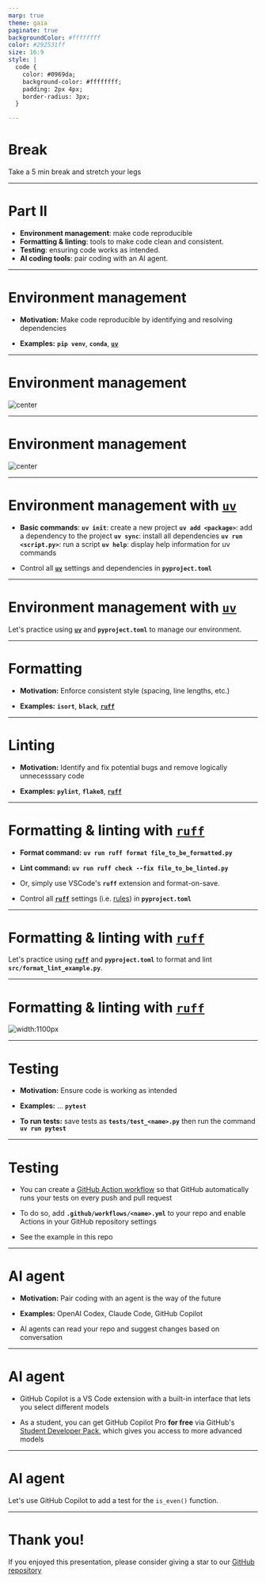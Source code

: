 ```yaml
---
marp: true
theme: gaia
paginate: true
backgroundColor: #ffffffff
color: #292531ff
size: 16:9
style: |
  code {
    color: #0969da;
    background-color: #ffffffff;
    padding: 2px 4px;
    border-radius: 3px;
  }

---
```


# Break

Take a 5 min break and stretch your legs

---

# Part II

- **Environment management**: make code reproducible
- **Formatting & linting**: tools to make code clean and consistent.
- **Testing**: ensuring code works as intended.
- **AI coding tools**: pair coding with an AI agent.

---

# Environment management

- **Motivation:** Make code reproducible by identifying and resolving dependencies

- **Examples:** **`pip venv`**, **`conda`**, [**`uv`**](https://docs.astral.sh/uv/)

<!--
Caveat: I am very new to many of these tools, but I will try to share my personal perspective and the tricks I have found useful.
For Python code to run, you need to have the right version of Python and external libraries installed.
In other words, you need to have the right "environment".
Environment managers automate this process. 
Python has a built-in environment manager called "pip venv", but there are also popular third-party tools like "conda" and "uv".
My favorite is "uv" because it is the easiest to use, incredibly fast, and works well with other tools I'll mention later.
Installing and activating an environment is as easy as 
**`uv sync`** 
-->

---

# Environment management
![center](../images/dependency_graph.png)

<!--
An environment manager will try to install all dependencies.Most packages depend on other packages, creating a dependency graph as shown. 
Suppose we need to install packages A and B, and both depend on package C.
Then the environment will need to install all three.
Luckily, A requires C version greater than 1.2.3, and B requires C version less than 2.0.0, so any version inbetween will do.
-->

---

# Environment management
![center](../images/dependency_graph_conflict.png)

<!--
But sometimes packages have conflicting requirements.
For example, if package A requires version < 1.2.3 of package C, and package B requires version > 2.0.0 of package C, then there is a conflict.
In such cases, you may need to manually resolve the conflict by adjusting versions or even using alternative packages.
-->

---

# Environment management with [**`uv`**](https://docs.astral.sh/uv/)

- **Basic commands**: 
**`uv init`**: create a new project
**`uv add <package>`**: add a dependency to the project
**`uv sync`**: install all dependencies
**`uv run <script.py>`**: run a script
**`uv help`**: display help information for uv commands

- Control all [**`uv`**](https://docs.astral.sh/uv/) settings and dependencies in **`pyproject.toml`**

<!--
Here are some basic uv commands ... 
To initialize uv in a new project, run "uv init".
To add a dependency, run "uv add" then the package name.
The command "uv sync" will rapidly install all dependencies, much faster than other environment managers.
To run a script, you would use "uv run" then the script name.
If you want to know what other commands are available, use the command "uv help".
-->

---

# Environment management with [**`uv`**](https://docs.astral.sh/uv/)

Let's practice using [**`uv`**](https://docs.astral.sh/uv/) and **`pyproject.toml`** to manage our environment.

---

# Formatting

- **Motivation:** Enforce consistent style (spacing, line lengths, etc.)

- **Examples:** **`isort`**, **`black`**, [**`ruff`**](https://docs.astral.sh/ruff/)

<!--
Good code is well-organized, stylistically consistent, and free of bugs and errors.
Formatters and linters are tools that help achieve these traits in your code.
Formatters improve the visual appearance of your code without changing functionality.
They enforce consistent style by controlling spacing, line lengths, indentation, etc.
Examples of formatters include isort, black, and ruff.
isort sorts imports alphabetically and automatically separates them into sections.
black reformats entire files, ensuring a consistent style throughout.
ruff is also a general formatter, that can basically do anything isort or black can do but faster, and its my preferred tool.
-->

---

# Linting

- **Motivation:** Identify and fix potential bugs and remove logically unnecesssary code

- **Examples:** **`pylint`**, **`flake8`**, [**`ruff`**](https://docs.astral.sh/ruff/)

<!--
Linters identify style violations, but also potential bugs and errors like unused variables, missing imports, or more subtle bugs beyond obvious syntactic errors.
There are a handful of popular and customizable linters, including flake8, pylint, and ruff.
You'll notice that we see ruff again here because it is both a formatter and a linter.
And yet again, my favorite tool here is "ruff" because it can do almost everything the other tools can but faster.
-->

---

# Formatting & linting with [**`ruff`**](https://docs.astral.sh/ruff/)

- **Format command:**
**`uv run ruff format file_to_be_formatted.py`**

- **Lint command:**
**`uv run ruff check --fix file_to_be_linted.py`**

- Or, simply use VSCode's **`ruff`** extension and format-on-save.

- Control all [**`ruff`**](https://docs.astral.sh/ruff/) settings (i.e. [rules](https://docs.astral.sh/ruff/rules/)) in **`pyproject.toml`**

<!--
To format with ruff, just "uv add ruff" as a dependency, then run "ruff format" on the file as shown.
To lint with ruff, just run "ruff check" on the file as shown.
Linting technically only identifies issues, it doesn't necessarilly fix them.
To have ruff fix any issues for which automatic fixes are available, add the --fix flag.

However, although these commands are relatively straightforward, they are not they way that I use ruff.
A big reason I love ruff is that there is a VSCode extension for it.
This allows ruff to provide real-time visual format & lint feedback.
Although we do no have the time to show you, I also recommend using format-on-save to automatically format and fix linting issues every time you ctrl+s save a file.

Finally, all ruff settings, like uv dependencies, are stored in pyproject.toml.
-->

---

# Formatting & linting with [**`ruff`**](https://docs.astral.sh/ruff/)

Let's practice using [**`ruff`**](https://docs.astral.sh/ruff/) and **`pyproject.toml`** to format and lint **`src/format_lint_example.py`**.

<!--
Lets look at an example:
1. Show format_lint_example.py
2. Point out formatting issues
3. Enable ruff extension -- 41 problems!
4. Hover over formatting issues
5. Run `uv run ruff format format_lint_example.py`
6. Use ctrl+z and ctrl+shift+z to undo and redo changes, highlighting specific changes from top to bottom
7. Go to pyproject.toml and highlight ruff format settings
8. Change line-length to 30 (way too short), and show how this immediately causes formatting issues in format_lint_example.py, then change back
9. Point out how there are still yellow squiggles in format_lint_example.py (18 problems); some of these are formatting issues ruff doesn't fix automatically (like "line too long"), but others are actually linting issues because they involve code syntax rather than format (e.g. truth comparison, unused variable)
10. Run 'uv run ruff check --fix --unsafe-fixes format_lint_example.py' to identify linting issues and aggressively fix those for which automatic fixes exist
11. Use ctrl+z and ctrl+shift+z to undo and redo changes, highlighting specific changes from top to bottom
11. Hover over the remaining linting issue, related to returning the condition directly and show an easy fix (also suggested by Copilot)
12. Disable "SIM" ruff rules in pyproject.toml, and show how this is another way to remove the final linting issue
13. Compare before and after


Hopefully this example demonstrates that ruff is an easy, fast, and flexible way to enforce consistent style and catch bugs in your code.
-->

---

# Formatting & linting with [**`ruff`**](https://docs.astral.sh/ruff/)

![width:1100px](../images/ruff_before_after.png)

---

# Testing

- **Motivation:** Ensure code is working as intended

- **Examples:** ... **`pytest`**

- **To run tests:** save tests as **`tests/test_<name>.py`** then run the command **`uv run pytest`**

<!--
Good code is not just nicely formatted and free of obvious bugs and errors -- it actually works as intended.
The 
-->
---

# Testing

- You can create a [GitHub Action workflow](https://github.com/bknutson0/ams-coding-bootcamp/actions) so that GitHub automatically runs your tests on every push and pull request

- To do so, add **`.github/workflows/<name>.yml`** to your repo and enable Actions in your GitHub repository settings

- See the example in this repo

---

# AI agent 

- **Motivation:** Pair coding with an agent is the way of the future

- **Examples:** OpenAI Codex, Claude Code, GitHub Copilot

- AI agents can read your repo and suggest changes based on conversation

<!--
Pair programming with an AI agent can help you write better code faster.
Agents can provide context-aware autocomplete suggestions, but also assist with code navigation, refactoring, generating tests, and much more.
One convenience of these agents is that they have direct read access to your repo, so you don't have to do what I use to do: copy-paste blocks of code into ChatGPT.
Of course, it is important to review and understand suggested changes before accepting, especially for important parts of your code.
My usual workflow is to first have a conversation with the agent about high-level strategy.
As a relatively inexperienced programmer, I use this conversation to learn about software engineering best practices.
Then I decide on an approach and describe in as much detail as I can what I want the agent to implement.
The first implementation it generates is usually decent, but upon reviewing suggestions I almost always have to request modifications.
Overall, I have found this workflow helps me to power through small technical details, allowing me to spend more time on interesting problems.
Of course, just like with humans, sometimes agents suggest code with bugs that slip past inspection.
So proper testing to ensure the code is serving its purpose becomes even more important.
-->

---

# AI agent

- GitHub Copilot is a VS Code extension with a built-in interface that lets you select different models

- As a student, you can get GitHub Copilot Pro **for free** via GitHub's [Student Developer Pack](https://education.github.com/pack/), which gives you access to more advanced models

<!--
GitHub Copilot is a VS Code extension with a built-in interface that lets you select different models.
It is very convenient to have your main coding environment and the agent conversation integrated in one interface.
As a student, you can get GitHub Copilot Pro for free via the Student Developer Pack.
This gives you access to more advanced models, including GPT-5 and Claude Sonnet 4.
I have found that using advanced models can very dramatically improve the quality of conversation and suggestions made by the agent. 
There is a particular synergy between ruff and GitHub Copilot, because the agent can see the formatting and linting problems when it reads your code, and then automatically fix them when creating its suggestion.
This is particularly useful for easy problems that ruff cannot automatically fix like lines that are too long or simple logical reductions.
-->

---

# AI agent

Let's use GitHub Copilot to add a test for the `is_even()` function.

---

# Thank you!

If you enjoyed this presentation, please consider giving a star to our [GitHub repository](https://github.com/bknutson0/ams-coding-bootcamp)